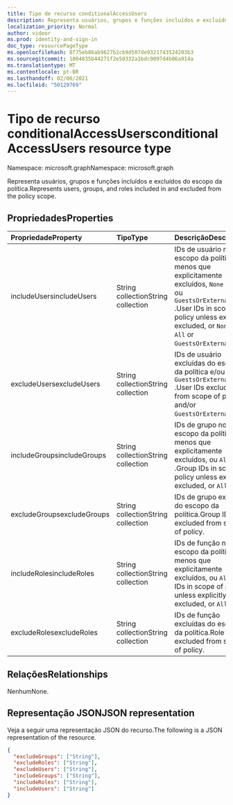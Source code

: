 ```yaml
---
title: Tipo de recurso conditionalAccessUsers
description: Representa usuários, grupos e funções incluídos e excluídos do escopo da política.
localization_priority: Normal
author: videor
ms.prod: identity-and-sign-in
doc_type: resourcePageType
ms.openlocfilehash: 8f75eb86ab9627b2cb9d507de9321743524203b3
ms.sourcegitcommit: 1004835b44271f2e50332a1bdc9097d4b06a914a
ms.translationtype: MT
ms.contentlocale: pt-BR
ms.lasthandoff: 02/06/2021
ms.locfileid: "50129769"
---
```

# <a name="conditionalaccessusers-resource-type"></a><span data-ttu-id="71fa6-103">Tipo de recurso conditionalAccessUsers</span><span class="sxs-lookup"><span data-stu-id="71fa6-103">conditionalAccessUsers resource type</span></span>

<span data-ttu-id="71fa6-104">Namespace: microsoft.graph</span><span class="sxs-lookup"><span data-stu-id="71fa6-104">Namespace: microsoft.graph</span></span>

<span data-ttu-id="71fa6-105">Representa usuários, grupos e funções incluídos e excluídos do escopo da política.</span><span class="sxs-lookup"><span data-stu-id="71fa6-105">Represents users, groups, and roles included in and excluded from the policy scope.</span></span>

## <a name="properties"></a><span data-ttu-id="71fa6-106">Propriedades</span><span class="sxs-lookup"><span data-stu-id="71fa6-106">Properties</span></span>

| <span data-ttu-id="71fa6-107">Propriedade</span><span class="sxs-lookup"><span data-stu-id="71fa6-107">Property</span></span>     | <span data-ttu-id="71fa6-108">Tipo</span><span class="sxs-lookup"><span data-stu-id="71fa6-108">Type</span></span>        | <span data-ttu-id="71fa6-109">Descrição</span><span class="sxs-lookup"><span data-stu-id="71fa6-109">Description</span></span> |
|:-------------|:------------|:------------|
| <span data-ttu-id="71fa6-110">includeUsers</span><span class="sxs-lookup"><span data-stu-id="71fa6-110">includeUsers</span></span> | <span data-ttu-id="71fa6-111">String collection</span><span class="sxs-lookup"><span data-stu-id="71fa6-111">String collection</span></span> | <span data-ttu-id="71fa6-112">IDs de usuário no escopo da política, a menos que explicitamente excluídos, `None` ou `All` ou `GuestsOrExternalUsers` .</span><span class="sxs-lookup"><span data-stu-id="71fa6-112">User IDs in scope of policy unless explicitly excluded, or `None` or `All` or `GuestsOrExternalUsers`.</span></span> |
| <span data-ttu-id="71fa6-113">excludeUsers</span><span class="sxs-lookup"><span data-stu-id="71fa6-113">excludeUsers</span></span> | <span data-ttu-id="71fa6-114">String collection</span><span class="sxs-lookup"><span data-stu-id="71fa6-114">String collection</span></span> | <span data-ttu-id="71fa6-115">IDs de usuário excluídas do escopo da política e/ou `GuestsOrExternalUsers` .</span><span class="sxs-lookup"><span data-stu-id="71fa6-115">User IDs excluded from scope of policy and/or `GuestsOrExternalUsers`.</span></span> |
| <span data-ttu-id="71fa6-116">includeGroups</span><span class="sxs-lookup"><span data-stu-id="71fa6-116">includeGroups</span></span> | <span data-ttu-id="71fa6-117">String collection</span><span class="sxs-lookup"><span data-stu-id="71fa6-117">String collection</span></span> | <span data-ttu-id="71fa6-118">IDs de grupo no escopo da política, a menos que explicitamente excluídos, ou `All` .</span><span class="sxs-lookup"><span data-stu-id="71fa6-118">Group IDs in scope of policy unless explicitly excluded, or `All`.</span></span> |
| <span data-ttu-id="71fa6-119">excludeGroups</span><span class="sxs-lookup"><span data-stu-id="71fa6-119">excludeGroups</span></span> | <span data-ttu-id="71fa6-120">String collection</span><span class="sxs-lookup"><span data-stu-id="71fa6-120">String collection</span></span> | <span data-ttu-id="71fa6-121">IDs de grupo excluídas do escopo da política.</span><span class="sxs-lookup"><span data-stu-id="71fa6-121">Group IDs excluded from scope of policy.</span></span> |
| <span data-ttu-id="71fa6-122">includeRoles</span><span class="sxs-lookup"><span data-stu-id="71fa6-122">includeRoles</span></span> | <span data-ttu-id="71fa6-123">String collection</span><span class="sxs-lookup"><span data-stu-id="71fa6-123">String collection</span></span> | <span data-ttu-id="71fa6-124">IDs de função no escopo da política, a menos que explicitamente excluídos, ou `All` .</span><span class="sxs-lookup"><span data-stu-id="71fa6-124">Role IDs in scope of policy unless explicitly excluded, or `All`.</span></span> |
| <span data-ttu-id="71fa6-125">excludeRoles</span><span class="sxs-lookup"><span data-stu-id="71fa6-125">excludeRoles</span></span> | <span data-ttu-id="71fa6-126">String collection</span><span class="sxs-lookup"><span data-stu-id="71fa6-126">String collection</span></span> | <span data-ttu-id="71fa6-127">IDs de função excluídas do escopo da política.</span><span class="sxs-lookup"><span data-stu-id="71fa6-127">Role IDs excluded from scope of policy.</span></span> |

## <a name="relationships"></a><span data-ttu-id="71fa6-128">Relações</span><span class="sxs-lookup"><span data-stu-id="71fa6-128">Relationships</span></span>

<span data-ttu-id="71fa6-129">Nenhum</span><span class="sxs-lookup"><span data-stu-id="71fa6-129">None.</span></span>

## <a name="json-representation"></a><span data-ttu-id="71fa6-130">Representação JSON</span><span class="sxs-lookup"><span data-stu-id="71fa6-130">JSON representation</span></span>

<span data-ttu-id="71fa6-131">Veja a seguir uma representação JSON do recurso.</span><span class="sxs-lookup"><span data-stu-id="71fa6-131">The following is a JSON representation of the resource.</span></span>

<!-- {
  "blockType": "resource",
  "optionalProperties": [
    "includeUsers",
    "excludeUsers",
    "includeGroups",
    "excludeGroups",
    "includeRoles",
    "excludeRoles"
  ],
  "@odata.type": "microsoft.graph.conditionalAccessUsers",
  "baseType": null
}-->

```json
{
  "excludeGroups": ["String"],
  "excludeRoles": ["String"],
  "excludeUsers": ["String"],
  "includeGroups": ["String"],
  "includeRoles": ["String"],
  "includeUsers": ["String"]
}
```

<!-- uuid: 16cd6b66-4b1a-43a1-adaf-3a886856ed98
2019-02-04 14:57:30 UTC -->
<!-- {
  "type": "#page.annotation",
  "description": "conditionalAccessUsers resource",
  "keywords": "",
  "section": "documentation",
  "tocPath": ""
}-->

